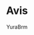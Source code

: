 ---
title: Avis
author: YuraBrm
github: https://github.com/YuraBrm/
description_markdown: >-
  A clean, vivid and transparent theme with lots of small tweaks
download: https://github.com/YuraBrm/BetterDiscordThemes/tree/master/Avis
demo: https://cdn.rawgit.com/YuraBrm/BetterDiscordThemes/master/Avis/Avis.theme.css
support: https://github.com/YuraBrm/BetterDiscordThemes/issues
style: dark
tags:
images:
  - name: Avis Preview
    image: https://i.imgur.com/lUFJ2eR.jpg
  - name: Avis Preview - Keybind Settings Page
    image: https://i.imgur.com/M9C2ACK.png
    
layout: product
ghcommentid: 6
---